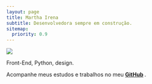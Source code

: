 ```yaml
---
layout: page
title: Martha Irena
subtitle: Desenvolvedora sempre em construção.
sitemap:
  priority: 0.9
---
```


<img src="{{ '/assets/img/undraw_freelancer_b0my.svg' | prepend: site.baseurl }}" id="about-img">

<div id="describe-text">
  <p>Front-End, Python, design.</p>
	<p>Acompanhe meus estudos e trabalhos no meu <strong> <a href="https://github.com/cibertetica"> GitHub</a> </strong>.</p>
</div>